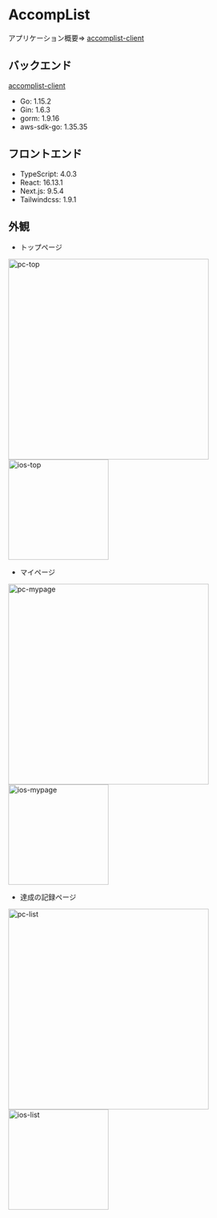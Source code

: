 # AccompList
アプリケーション概要=> [accomplist-client](https://github.com/rai-wtnb/accomplist-api)
## バックエンド
[accomplist-client](https://github.com/rai-wtnb/accomplist-api)
- Go: 1.15.2
- Gin: 1.6.3
- gorm: 1.9.16
- aws-sdk-go: 1.35.35
## フロントエンド
- TypeScript: 4.0.3
- React: 16.13.1
- Next.js: 9.5.4
- Tailwindcss: 1.9.1
## 外観
- トップページ
<img width="400" alt="pc-top" src="https://user-images.githubusercontent.com/55418247/103162802-55d01200-4838-11eb-910a-2a79cc906f96.png">
<img width="200" alt="ios-top" src="https://user-images.githubusercontent.com/55418247/103162808-76986780-4838-11eb-9e97-0db43832538d.png">

- マイページ
<img width="400" alt="pc-mypage" src="https://user-images.githubusercontent.com/55418247/103162814-a47dac00-4838-11eb-819d-34eca8453214.png">
<img width="200" alt="ios-mypage" src="https://user-images.githubusercontent.com/55418247/103162811-844ded00-4838-11eb-8a05-25149cf89a49.png">

- 達成の記録ページ
<img width="400" alt="pc-list" src="https://user-images.githubusercontent.com/55418247/103162820-b4958b80-4838-11eb-9e7c-806e6e8dd1e1.png">
<img width="200" alt="ios-list" src="https://user-images.githubusercontent.com/55418247/103162824-bb240300-4838-11eb-8f6d-5f542222b26a.png">

